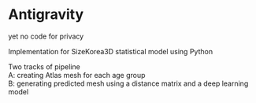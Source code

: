 # Antigravity

yet no code for privacy 

Implementation for SizeKorea3D statistical model using Python 

Two tracks of pipeline 
<br/> 
A: creating Atlas mesh for each age group
<br/> 
B: generating predicted mesh using a distance matrix and a deep learning model
